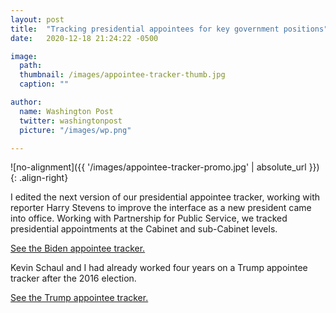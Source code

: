 ```yaml
---
layout: post
title:  "Tracking presidential appointees for key government positions"
date:   2020-12-18 21:24:22 -0500

image:
  path: 
  thumbnail: /images/appointee-tracker-thumb.jpg
  caption: ""

author:
  name: Washington Post
  twitter: washingtonpost
  picture: "/images/wp.png"

---
```


![no-alignment]({{ '/images/appointee-tracker-promo.jpg' | absolute_url }}){: .align-right}

I edited the next version of our presidential appointee tracker, working with reporter Harry Stevens to improve the interface as a new president came into office. Working with Partnership for Public Service, we tracked presidential appointments at the Cabinet and sub-Cabinet levels.

[See the Biden appointee tracker.][project-link]

Kevin Schaul and I had already worked four years on a Trump appointee tracker after the 2016 election.  

[See the Trump appointee tracker.][project-link-trump]


[project-link]: https://www.washingtonpost.com/politics/interactive/2020/biden-appointee-tracker/
[project-link-trump]: https://www.washingtonpost.com/graphics/politics/trump-administration-appointee-tracker/database/
